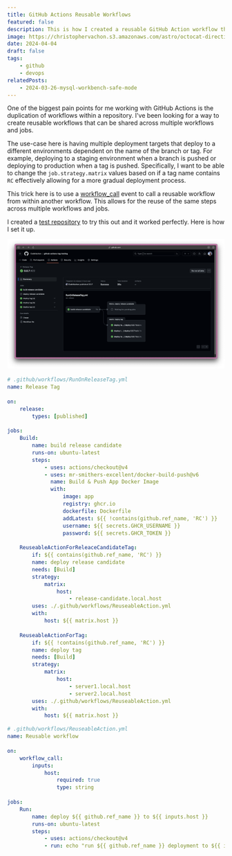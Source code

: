 ```yaml
---
title: GitHub Actions Reusable Workflows
featured: false
description: This is how I created a reusable GitHub Action workflow that can be shared and reused within a repository.
image: https://christophervachon.s3.amazonaws.com/astro/octocat-directing-traffic.png
date: 2024-04-04
draft: false
tags:
    - github
    - devops
relatedPosts:
    - 2024-03-26-mysql-workbench-safe-mode
---
```


One of the biggest pain points for me working with GitHub Actions is the duplication of workflows within a repository. I've been looking for a way to create reusable workflows that can be shared across multiple workflows and jobs.

The use-case here is having multiple deployment targets that deploy to a different environments dependent on the name of the branch or tag. For example, deploying to a staging environment when a branch is pushed or deploying to production when a tag is pushed. Specifically, I want to be able to change the `job.strategy.matrix` values based on if a tag name contains `RC` effectively allowing for a more gradual deployment process.

This trick here is to use a [workflow_call](https://docs.github.com/en/actions/learn-github-actions/reusing-workflows) event to call a reusable workflow from within another workflow. This allows for the reuse of the same steps across multiple workflows and jobs.

I created a [test repository](https://github.com/CodeVachon/github-actions-tag-testing) to try this out and it worked perfectly. Here is how I set it up.

![github pipeline screen shot](../../assets/blog/github-action-2024-04-04.png)

```yml
# .github/workflows/RunOnReleaseTag.yml
name: Release Tag

on:
    release:
        types: [published]

jobs:
    Build:
        name: build release candidate
        runs-on: ubuntu-latest
        steps:
            - uses: actions/checkout@v4
            - uses: mr-smithers-excellent/docker-build-push@v6
              name: Build & Push App Docker Image
              with:
                  image: app
                  registry: ghcr.io
                  dockerfile: Dockerfile
                  addLatest: ${{ !contains(github.ref_name, 'RC') }}
                  username: ${{ secrets.GHCR_USERNAME }}
                  password: ${{ secrets.GHCR_TOKEN }}

    ReuseableActionForReleaceCandidateTag:
        if: ${{ contains(github.ref_name, 'RC') }}
        name: deploy release candidate
        needs: [Build]
        strategy:
            matrix:
                host:
                    - release-candidate.local.host
        uses: ./.github/workflows/ReuseableAction.yml
        with:
            host: ${{ matrix.host }}

    ReuseableActionForTag:
        if: ${{ !contains(github.ref_name, 'RC') }}
        name: deploy tag
        needs: [Build]
        strategy:
            matrix:
                host:
                    - server1.local.host
                    - server2.local.host
        uses: ./.github/workflows/ReuseableAction.yml
        with:
            host: ${{ matrix.host }}
```

```yml
# .github/workflows/ReuseableAction.yml
name: Reusable workflow

on:
    workflow_call:
        inputs:
            host:
                required: true
                type: string

jobs:
    Run:
        name: deploy ${{ github.ref_name }} to ${{ inputs.host }}
        runs-on: ubuntu-latest
        steps:
            - uses: actions/checkout@v4
            - run: echo "run ${{ github.ref_name }} deployment to ${{ inputs.host }}"
```
